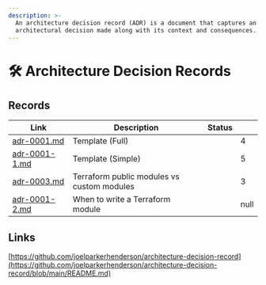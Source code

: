 ```yaml
---
description: >-
  An architecture decision record (ADR) is a document that captures an essential
  architectural decision made along with its context and consequences.
---
```


# 🛠 Architecture Decision Records

## Records

<table><thead><tr><th data-type="content-ref">Link</th><th>Description</th><th data-type="select">Status</th><th data-type="rating" data-max="5"></th></tr></thead><tbody><tr><td><a href="adr-0001.md">adr-0001.md</a></td><td>Template (Full)</td><td></td><td>4</td></tr><tr><td><a href="adr-0001-1.md">adr-0001-1.md</a></td><td>Template (Simple)</td><td></td><td>5</td></tr><tr><td><a href="adr-0003.md">adr-0003.md</a></td><td>Terraform public modules vs custom modules</td><td></td><td>3</td></tr><tr><td><a href="adr-0001-2.md">adr-0001-2.md</a></td><td>When to write a Terraform module</td><td></td><td>null</td></tr></tbody></table>

## Links

[https://github.com/joelparkerhenderson/architecture-decision-record](https://github.com/joelparkerhenderson/architecture-decision-record/blob/main/README.md)
